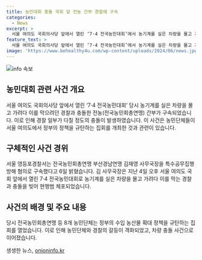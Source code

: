 ```yaml
---
title: 농민대회 충돌 국회 앞 전농 간부 경찰에 구속
categories:
  - News
excerpt: >
  서울 여의도 국회의사당 앞에서 열린 ‘7·4 전국농민대회’에서 농기계를 실은 차량을 몰고 가려다 경찰과 충돌한 전농 간부가 구속됐다. 이로 인해 일부 경찰이 다쳤으며, 농민단체는 정부의 수입 농산물 확대 정책을 규탄하는 집회를 열었다. 서울 영등포경찰서는 김재영 사무국장을 특수공무집행방해 혐의로 구속했다고 밝혔다.
feature_text: >
  서울 여의도 국회의사당 앞에서 열린 ‘7·4 전국농민대회’에서 농기계를 실은 차량을 몰고 가려다 경찰과 충돌한 전농 간부가 구속됐다. 이로 인해 일부 경찰이 다쳤으며, 농민단체는 정부의 수입 농산물 확대 정책을 규탄하는 집회를 열었다. 서울 영등포경찰서는 김재영 사무국장을 특수공무집행방해 혐의로 구속했다고 밝혔다.
image: 'https://www.behealthy4u.com/wp-content/uploads/2024/06/news.jpg'
---
```


<p><img src="https://www.behealthy4u.com/wp-content/uploads/2024/06/news.jpg" alt="info 속보" /></p>

<h2 data-ke-size="size26">농민대회 관련 사건 개요</h2>

<p data-ke-size="size16">서울 여의도 국회의사당 앞에서 열린 ‘7·4 전국농민대회’ 당시 농기계를 실은 차량을 몰고 가려다 이를 막으려던 경찰과 충돌한 전농(전국농민회총연맹) 간부가 구속되었습니다. 이로 인해 경찰 일부가 다칠 정도의 충돌이 발생하였습니다. 이 사건은 농민단체들이 서울 여의도에서 정부의 정책을 규탄하는 집회를 개최한 것과 관련이 있습니다.</p>

<h2 data-ke-size="size26">구체적인 사건 경위</h2>

<p data-ke-size="size16">서울 영등포경찰서는 전국농민회총연맹 부산경남연맹 김재영 사무국장을 특수공무집행방해 혐의로 구속했다고 6일 밝혔습니다. 김 사무국장은 지난 4일 오후 서울 여의도 국회 앞에서 열린 7·4 전국농민대회로 농기계를 실은 차량을 몰고 가려다 이를 막는 경찰과 충돌을 빚어 현행범 체포되었습니다.</p>

<h2 data-ke-size="size26">사건의 배경 및 주요 내용</h2>

<p data-ke-size="size16">당시 전국농민회총연맹 등 8개 농민단체는 정부의 수입 농산물 확대 정책을 규탄하는 집회를 열었습니다. 이로 인해 농민단체와 경찰의 갈등이 격화되었고, 차량 충돌 사건으로 이어졌습니다.</p>
생생한 뉴스, <a href="https://onioninfo.kr" rel="dofollow">onioninfo.kr</a>


